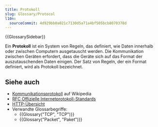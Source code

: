 ```yaml
---
title: Protokoll
slug: Glossary/Protocol
l10n:
  sourceCommit: 4d929bb0a021c7130d5a71a4bf505bcb8070378d
---
```


{{GlossarySidebar}}

Ein **Protokoll** ist ein System von Regeln, das definiert, wie Daten innerhalb oder zwischen Computern ausgetauscht werden. Die Kommunikation zwischen Geräten erfordert, dass die Geräte sich auf das Format der auszutauschenden Daten einigen. Der Satz von Regeln, der ein Format definiert, wird als Protokoll bezeichnet.

## Siehe auch

- [Kommunikationsprotokoll](https://en.wikipedia.org/wiki/Communications_protocol) auf Wikipedia
- [RFC Offizielle Internetprotokoll-Standards](https://www.rfc-editor.org/standards)
- [HTTP-Übersicht](/de/docs/Web/HTTP/Guides/Overview)
- Verwandte Glossarbegriffe:
  - {{Glossary("TCP", "TCP")}}
  - {{Glossary("Packet", "Paket")}}
